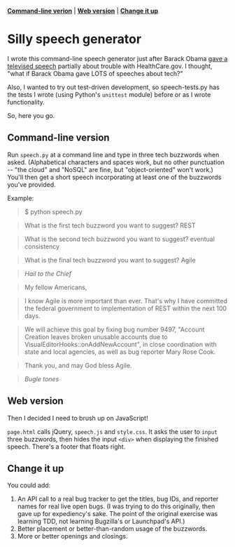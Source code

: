 **[Command-line verion](#command-line-version)** |
**[Web version](#web-version)** |
**[Change it up](#change-it-up)**


# Silly speech generator

I wrote this command-line speech generator just after Barack Obama [gave a televised speech](http://www.whitehouse.gov/the-press-office/2013/10/21/remarks-president-affordable-care-act) partially about trouble with HealthCare.gov. I thought, "what if Barack Obama gave LOTS of speeches about tech?"

Also, I wanted to try out test-driven development, so speech-tests.py has the tests I wrote (using Python's `unittest` module) before or as I wrote functionality.

So, here you go.

## Command-line version

Run `speech.py` at a command line and type in three tech buzzwords when asked. (Alphabetical characters and spaces work, but no other punctuation -- "the cloud" and "NoSQL" are fine, but "object-oriented" won't work.) You'll then get a short speech incorporating at least one of the buzzwords you've provided.

Example:

>$ python speech.py

>What is the first tech buzzword you want to suggest? REST

>What is the second tech buzzword you want to suggest? eventual consistency

>What is the final tech buzzword you want to suggest? Agile

>*Hail to the Chief*

>My fellow Americans,

>I know Agile is more important than ever. That's why I have committed the federal government to implementation of REST within the next 100 days.

>We will achieve this goal by fixing bug number 9497, "Account Creation leaves broken unusable accounts due to VisualEditorHooks::onAddNewAccount", in close coordination with state and local agencies, as well as bug reporter Mary Rose Cook.

>Thank you, and may God bless Agile.

>*Bugle tones*


## Web version
Then I decided I need to brush up on JavaScript!

`page.html` calls jQuery, `speech.js` and `style.css`. It asks the user to `input` three buzzwords, then hides the input `<div>` when displaying the finished speech. There's a footer that floats right.


## Change it up

You could add:

1. An API call to a real bug tracker to get the titles, bug IDs, and reporter names for real live open bugs. (I was trying to do this originally, then gave up for expediency's sake. The point of the original exercise was learning TDD, not learning Bugzilla's or Launchpad's API.)
1. Better placement or better-than-random usage of the buzzwords.
1. More or better openings and closings.